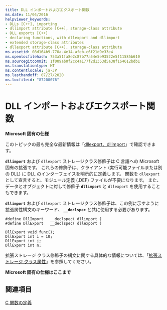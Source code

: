 ```yaml
---
title: DLL インポートおよびエクスポート関数
ms.date: 11/04/2016
helpviewer_keywords:
- DLLs [C++], importing
- dllimport attribute [C++], storage-class attribute
- DLL exports [C++]
- declaring functions, with dllexport and dllimport
- extended storage-class attributes
- dllexport attribute [C++], storage-class attribute
ms.assetid: 08d164b9-770a-4e14-afeb-c6f21d9e33e4
ms.openlocfilehash: 753a51fa8e2c87b77a54e5e93522e5f11585b610
ms.sourcegitcommit: 1f009ab0f2cc4a177f2d1353d5a38f164612bdb1
ms.translationtype: HT
ms.contentlocale: ja-JP
ms.lasthandoff: 07/27/2020
ms.locfileid: "87200076"
---
```

# <a name="dll-import-and-export-functions"></a>DLL インポートおよびエクスポート関数

**Microsoft 固有の仕様**

このトピックの最も完全な最新情報は「[dllexport、dllimport](../cpp/dllexport-dllimport.md)」で確認できます。

**`dllimport`** および `dllexport` ストレージクラス修飾子は C 言語への Microsoft 固有の拡張です。 これらの修飾子は、クライアント (実行可能ファイルまたは別の DLL) に DLL のインターフェイスを明示的に定義します。 関数を `dllexport` として宣言すると、モジュール定義 (.DEF) ファイルが不要になります。 また、データとオブジェクトに対して修飾子 **`dllimport`** と `dllexport` を使用することもできます。

**`dllimport`** および `dllexport` ストレージクラス修飾子は、この例に示すように拡張属性構文のキーワード、 **`__declspec`** と共に使用する必要があります。

```
#define DllImport   __declspec( dllimport )
#define DllExport   __declspec( dllexport )

DllExport void func();
DllExport int i = 10;
DllExport int j;
DllExport int n;
```

拡張ストレージ クラス修飾子の構文に関する具体的な情報については、「[拡張ストレージ クラス属性](../c-language/c-extended-storage-class-attributes.md)」を参照してください。

**Microsoft 固有の仕様はここまで**

## <a name="see-also"></a>関連項目

[C 関数の定義](../c-language/c-function-definitions.md)
